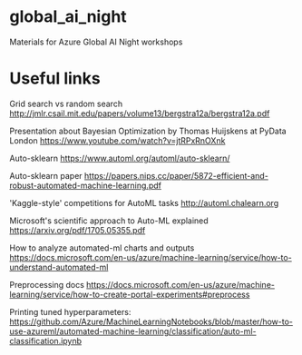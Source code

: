 # global_ai_night
Materials for Azure Global AI Night workshops

# Useful links

Grid search vs random search http://jmlr.csail.mit.edu/papers/volume13/bergstra12a/bergstra12a.pdf
 
Presentation about Bayesian Optimization by Thomas Huijskens at PyData London https://www.youtube.com/watch?v=jtRPxRnOXnk

Auto-sklearn https://www.automl.org/automl/auto-sklearn/

Auto-sklearn paper https://papers.nips.cc/paper/5872-efficient-and-robust-automated-machine-learning.pdf

'Kaggle-style' competitions for AutoML tasks http://automl.chalearn.org

Microsoft's scientific approach to Auto-ML explained https://arxiv.org/pdf/1705.05355.pdf


How to analyze automated-ml charts and outputs https://docs.microsoft.com/en-us/azure/machine-learning/service/how-to-understand-automated-ml

Preprocessing docs  https://docs.microsoft.com/en-us/azure/machine-learning/service/how-to-create-portal-experiments#preprocess

Printing tuned hyperparameters: https://github.com/Azure/MachineLearningNotebooks/blob/master/how-to-use-azureml/automated-machine-learning/classification/auto-ml-classification.ipynb
